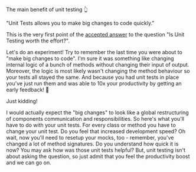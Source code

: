The main benefit of unit testing 👆

"Unit Tests allows you to make big changes to code quickly."

This is the very first point of the [accepted answer](https://stackoverflow.com/questions/67299/is-unit-testing-worth-the-effort?noredirect=1&lq=1) to the question "Is Unit Testing worth the effort?".

Let's do an experiment! Try to remember the last time you were about to "make big changes to code". I'm sure it was something like changing internal logic of a bunch of methods without changing their input of output. Moreover, the logic is most likely wasn't changing the method behaviour so your tests all stayed the same. And because you had unit tests in place you've just run them and was able to 10x your productivity by getting an early feedback! 🎉

Just kidding!

I would actually expect the "big changes" to look like a global restructuring of components communication and responsibilities. So here's what you'll have to do with your unit tests. For every class or method you have to change your unit test. Do you feel that increased development speed? Oh wait, now you'll need to resetup your mocks, too - remember, you've changed a lot of method signatures. Do you understand how quick it is now? You may ask how was those unit tests helpful? But, unit testing isn't about asking the question, so just admit that you feel the productivity boost and we can go on.

